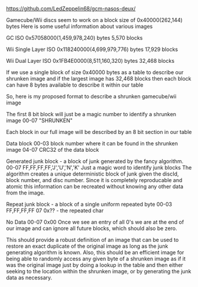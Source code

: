 https://github.com/LedZeppelin68/gcm-nasos-deux/

Gamecube/Wii discs seem to work on a block size of 0x40000(262,144) bytes
Here is some useful information about various images

GC ISO 0x57058000(1,459,978,240) bytes
5,570 blocks

Wii Single Layer ISO 0x118240000(4,699,979,776) bytes
17,929 blocks

Wii Dual Layer ISO 0x1FB4E0000(8,511,160,320) bytes
32,468 blocks

If we use a single block of size 0x40000 bytes as a table to describe our shrunken image and if the largest image has 32,468 blocks then each block can have 8 bytes available to describe it within our table

So, here is my proposed format to describe a shrunken gamecube/wii image

The first 8 bit block will just be a magic number to identify a shrunken image
00-07 "SHRUNKEN"

Each block in our full image will be described by an 8 bit section in our table

Data block
00-03 block number where it can be found in the shrunken image
04-07 CRC32 of the data block

Generated junk block - a block of junk generated by the fancy algorithm.
00-07 FF,FF,FF,FF,'J','U','N','K'  Just a magic word to identify junk blocks
The algorithm creates a unique deterministic block of junk given the discId, block number, and disc number.  Since it is completely reproducable and atomic this information can be recreated without knowing any other data from the image.

Repeat junk block - a block of a single uniform repeated byte
00-03 FF,FF,FF,FF 
07    0x?? - the repeated char

No Data
00-07 0x00
Once we see an entry of all 0's we are at the end of our image and can ignore all future blocks, which should also be zero.

This should provide a robust definition of an image that can be used to restore an exact duplicate of the original image as long as the junk generating algorithm is known.  Also, this should be an efficient image for being able to randomly access any given byte of a shrunken image as if it was the original image just by doing a lookup in the table and then either seeking to the location within the shrunken image, or by generating the junk data as necessary.